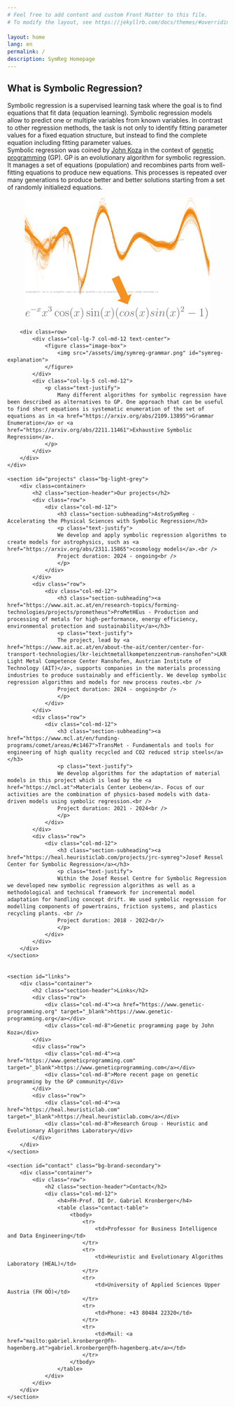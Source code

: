 ```yaml
---
# Feel free to add content and custom Front Matter to this file.
# To modify the layout, see https://jekyllrb.com/docs/themes/#overriding-theme-defaults

layout: home
lang: en
permalink: /
description: SymReg Homepage
---
```


<section id="info">
    <div class="container">
        <h2 class="section-header">What is Symbolic Regression?</h2>
        <div class=row>
            <div class="col-lg-5 col-md-12">
                <p class="text-justify">
                    Symbolic regression is a supervised learning task where the goal is to find equations that fit data (equation learning). Symbolic regression models allow to predict one or multiple variables from known variables. In contrast to other regression methods, the task is not only to identify fitting parameter values for a fixed equation structure, but instead to find the complete equation including fitting parameter values.
                    <br/>
                    Symbolic regression was coined by <a href="https://genetic-programming.org/">John Koza</a> in the context of <a href="https://geneticprogramming.com/">genetic programming</a> (GP). GP is an evolutionary algorithm for symbolic regression. It manages a set of equations (population) and recombines parts from well-fitting equations to produce new equations. This processes is repeated over many generations to produce better and better solutions starting from a set of randomly initialiezd equations.
                </p>
            </div>
            <div class="col-lg-7 col-md-12 text-center">
                <figure class="image-box">
                    <img src="/assets/img/symreg-explanation.png" id="symreg-explanation">
                </figure>
            </div>
        </div>

        <div class=row>
            <div class="col-lg-7 col-md-12 text-center">
                <figure class="image-box">
                    <img src="/assets/img/symreg-grammar.png" id="symreg-explanation">
                </figure>
            </div>
            <div class="col-lg-5 col-md-12">
                <p class="text-justify">
                    Many different algorithms for symbolic regression have been described as alternatives to GP. One approach that can be useful to find short equations is systematic enumeration of the set of equations as in <a href="https://arxiv.org/abs/2109.13895">Grammar Enumeration</a> or <a href="https://arxiv.org/abs/2211.11461">Exhaustive Symbolic Regression</a>. 
                </p>
            </div>
        </div>
    </div>

    <section id="projects" class="bg-light-grey">
        <div class=container>
            <h2 class="section-header">Our projects</h2>
            <div class="row">
                <div class="col-md-12">
                    <h3 class="section-subheading">AstroSymReg - Accelerating the Physical Sciences with Symbolic Regression</h3>
                    <p class="text-justify">
                    We develop and apply symbolic regression algorithms to create models for astrophysics, such as <a href="https://arxiv.org/abs/2311.15865">cosmology models</a>.<br />
                    Project duration: 2024 - ongoing<br />
                    </p>
                </div>
            </div>
            <div class="row">
                <div class="col-md-12">
                    <h3 class="section-subheading"><a href="https://www.ait.ac.at/en/research-topics/forming-technologies/projects/prometheus">ProMetHEus - Production and processing of metals for high-performance, energy efficiency, environmental protection and sustainability</a></h3>
                    <p class="text-justify">
                    The project, lead by <a href="https://www.ait.ac.at/en/about-the-ait/center/center-for-transport-technologies/lkr-leichtmetallkompetenzzentrum-ranshofen">LKR Light Metal Competence Center Ranshofen, Austrian Institute of Technology (AIT)</a>, supports companies in the materials processing industries to produce sustainably and efficiently. We develop symbolic regression algorithms and models for new process routes.<br />
                    Project duration: 2024 - ongoing<br />
                    </p>
                </div>
            </div>
            <div class="row">
                <div class="col-md-12">
                    <h3 class="section-subheading"><a href="https://www.mcl.at/en/funding-programs/comet/areas/#c1467">TransMet - Fundamentals and tools for engineering of high quality recycled and CO2 reduced strip steels</a></h3>
                    <p class="text-justify">
                    We develop algorithms for the adaptation of material models in this project which is lead by the <a href="https://mcl.at">Materials Center Leoben</a>. Focus of our activities are the combination of physics-based models with data-driven models using symbolic regression.<br />
                    Project duration: 2021 - 2024<br />
                    </p>
                </div>
            </div>
            <div class="row">
                <div class="col-md-12">
                    <h3 class="section-subheading"><a href="https://heal.heuristiclab.com/projects/jrc-symreg">Josef Ressel Center for Symbolic Regression</a></h3>
                    <p class="text-justify">
                    Within the Josef Ressel Centre for Symbolic Regression we developed new symbolic regression algorithms as well as a methodological and technical framework for incremental model adaptation for handling concept drift. We used symbolic regression for modelling components of powertrains, friction systems, and plastics recycling plants. <br />
                    Project duration: 2018 - 2022<br/>
                    </p>
                </div>
            </div>
        </div>
    </section>
    

    <section id="links">
        <div class="container">
            <h2 class="section-header">Links</h2>
            <div class="row">
                <div class="col-md-4"><a href="https://www.genetic-programming.org" target="_blank">https://www.genetic-programming.org</a></div>
                <div class="col-md-8">Genetic programming page by John Koza</div>
            </div>
            <div class="row">
                <div class="col-md-4"><a href="https://www.geneticprogramming.com" target="_blank">https://www.geneticprogramming.com</a></div>
                <div class="col-md-8">More recent page on genetic programming by the GP community</div>
            </div>
            <div class="row">
                <div class="col-md-4"><a href="https://heal.heuristiclab.com" target="_blank">https://heal.heuristiclab.com</a></div>
                <div class="col-md-8">Research Group - Heuristic and Evolutionary Algorithms Laboratory</div>
            </div>
        </div>
    </section>

    <section id="contact" class="bg-brand-secondary">
        <div class="container">
            <div class="row">
                <h2 class="section-header">Contact</h2>
                <div class="col-md-12">
                    <h4>FH-Prof. DI Dr. Gabriel Kronberger</h4>
                    <table class="contact-table">
                        <tbody>
                            <tr>
                                <td>Professor for Business Intelligence and Data Engineering</td>
                            </tr>
                            <tr>
                                <td>Heuristic and Evolutionary Algorithms Laboratory (HEAL)</td>
                            </tr>
                            <tr>
                                <td>University of Applied Sciences Upper Austria (FH OÖ)</td>
                            </tr>
                            <tr>
                                <td>Phone: +43 80484 22320</td>
                            </tr>
                            <tr>
                                <td>Mail: <a href="mailto:gabriel.kronberger@fh-hagenberg.at">gabriel.kronberger@fh-hagenberg.at</a></td>
                            </tr>
                        </tbody>
                    </table>
                </div>
            </div>
        </div>
    </section>
</section>
